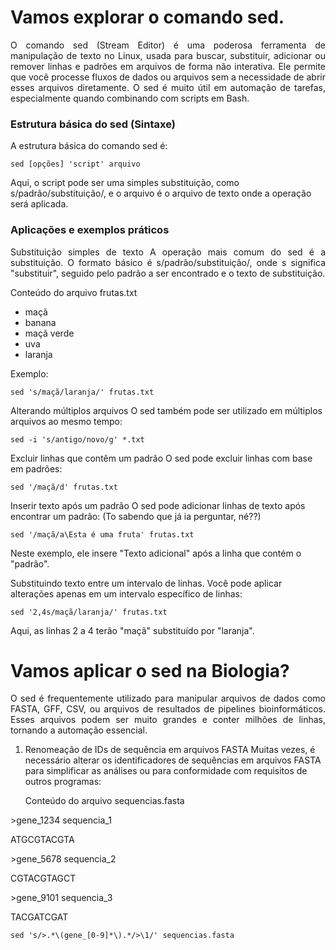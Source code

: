# Vamos explorar o comando sed.

<p align="justify">O comando sed (Stream Editor) é uma poderosa ferramenta de manipulação de texto no Linux, usada para buscar, substituir, adicionar ou remover linhas e padrões em arquivos de forma não interativa. Ele permite que você processe fluxos de dados ou arquivos sem a necessidade de abrir esses arquivos diretamente. O sed é muito útil em automação de tarefas, especialmente quando combinando com scripts em Bash.</p>

### Estrutura básica do sed (Sintaxe)
A estrutura básica do comando sed é:
```
sed [opções] 'script' arquivo
```
Aqui, o script pode ser uma simples substituição, como s/padrão/substituição/, e o arquivo é o arquivo de texto onde a operação será aplicada.

### Aplicações e exemplos práticos
<p align="justify">Substituição simples de texto A operação mais comum do sed é a substituição. O formato básico é s/padrão/substituição/, onde s significa "substituir", seguido pelo padrão a ser encontrado e o texto de substituição.</p>

Conteúdo do arquivo frutas.txt
- maçã
- banana
- maçã verde
- uva
- laranja

Exemplo:
```
sed 's/maçã/laranja/' frutas.txt
```
Alterando múltiplos arquivos O sed também pode ser utilizado em múltiplos arquivos ao mesmo tempo:

```
sed -i 's/antigo/novo/g' *.txt
```
Excluir linhas que contêm um padrão O sed pode excluir linhas com base em padrões:

```
sed '/maçã/d' frutas.txt
```

Inserir texto após um padrão O sed pode adicionar linhas de texto após encontrar um padrão: (To sabendo que já ia perguntar, né??)

```
sed '/maçã/a\Esta é uma fruta' frutas.txt
```
Neste exemplo, ele insere "Texto adicional" após a linha que contém o "padrão".

Substituindo texto entre um intervalo de linhas. Você pode aplicar alterações apenas em um intervalo específico de linhas:

```
sed '2,4s/maçã/laranja/' frutas.txt
```
Aqui, as linhas 2 a 4 terão "maçã" substituído por "laranja".

# Vamos aplicar o sed na Biologia?
<p align="justify">O sed é frequentemente utilizado para manipular arquivos de dados como FASTA, GFF, CSV, ou arquivos de resultados de pipelines bioinformáticos. Esses arquivos podem ser muito grandes e conter milhões de linhas, tornando a automação essencial.</p>

  1. Renomeação de IDs de sequência em arquivos FASTA Muitas vezes, é necessário alterar os identificadores de sequências em arquivos FASTA para simplificar as análises ou para conformidade com requisitos de outros programas: </p>
Conteúdo do arquivo sequencias.fasta
<p>>gene_1234 sequencia_1</p>
<p>ATGCGTACGTA</p>
<p>>gene_5678 sequencia_2</p>
<p>CGTACGTAGCT</p>
<p>>gene_9101 sequencia_3</p>
<p>TACGATCGAT</p>

```
sed 's/>.*\(gene_[0-9]*\).*/>\1/' sequencias.fasta
```





